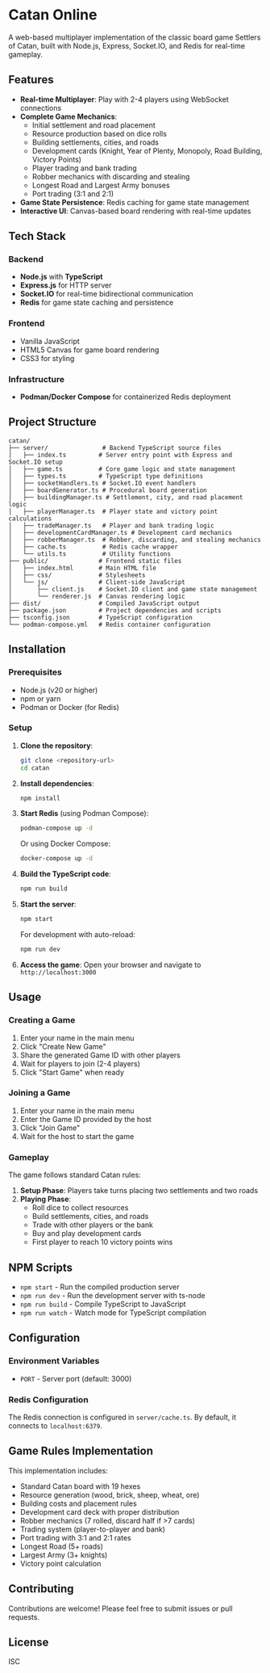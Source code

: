 # Catan Online

A web-based multiplayer implementation of the classic board game Settlers of Catan, built with Node.js, Express, Socket.IO, and Redis for real-time gameplay.

## Features

- **Real-time Multiplayer**: Play with 2-4 players using WebSocket connections
- **Complete Game Mechanics**:
  - Initial settlement and road placement
  - Resource production based on dice rolls
  - Building settlements, cities, and roads
  - Development cards (Knight, Year of Plenty, Monopoly, Road Building, Victory Points)
  - Player trading and bank trading
  - Robber mechanics with discarding and stealing
  - Longest Road and Largest Army bonuses
  - Port trading (3:1 and 2:1)
- **Game State Persistence**: Redis caching for game state management
- **Interactive UI**: Canvas-based board rendering with real-time updates

## Tech Stack

### Backend
- **Node.js** with **TypeScript**
- **Express.js** for HTTP server
- **Socket.IO** for real-time bidirectional communication
- **Redis** for game state caching and persistence

### Frontend
- Vanilla JavaScript
- HTML5 Canvas for game board rendering
- CSS3 for styling

### Infrastructure
- **Podman/Docker Compose** for containerized Redis deployment

## Project Structure

```
catan/
├── server/               # Backend TypeScript source files
│   ├── index.ts         # Server entry point with Express and Socket.IO setup
│   ├── game.ts          # Core game logic and state management
│   ├── types.ts         # TypeScript type definitions
│   ├── socketHandlers.ts # Socket.IO event handlers
│   ├── boardGenerator.ts # Procedural board generation
│   ├── buildingManager.ts # Settlement, city, and road placement logic
│   ├── playerManager.ts  # Player state and victory point calculations
│   ├── tradeManager.ts   # Player and bank trading logic
│   ├── developmentCardManager.ts # Development card mechanics
│   ├── robberManager.ts  # Robber, discarding, and stealing mechanics
│   ├── cache.ts          # Redis cache wrapper
│   └── utils.ts          # Utility functions
├── public/              # Frontend static files
│   ├── index.html       # Main HTML file
│   ├── css/             # Stylesheets
│   └── js/              # Client-side JavaScript
│       ├── client.js    # Socket.IO client and game state management
│       └── renderer.js  # Canvas rendering logic
├── dist/                # Compiled JavaScript output
├── package.json         # Project dependencies and scripts
├── tsconfig.json        # TypeScript configuration
└── podman-compose.yml   # Redis container configuration

```

## Installation

### Prerequisites

- Node.js (v20 or higher)
- npm or yarn
- Podman or Docker (for Redis)

### Setup

1. **Clone the repository**:
   ```bash
   git clone <repository-url>
   cd catan
   ```

2. **Install dependencies**:
   ```bash
   npm install
   ```

3. **Start Redis** (using Podman Compose):
   ```bash
   podman-compose up -d
   ```

   Or using Docker Compose:
   ```bash
   docker-compose up -d
   ```

4. **Build the TypeScript code**:
   ```bash
   npm run build
   ```

5. **Start the server**:
   ```bash
   npm start
   ```

   For development with auto-reload:
   ```bash
   npm run dev
   ```

6. **Access the game**:
   Open your browser and navigate to `http://localhost:3000`

## Usage

### Creating a Game

1. Enter your name in the main menu
2. Click "Create New Game"
3. Share the generated Game ID with other players
4. Wait for players to join (2-4 players)
5. Click "Start Game" when ready

### Joining a Game

1. Enter your name in the main menu
2. Enter the Game ID provided by the host
3. Click "Join Game"
4. Wait for the host to start the game

### Gameplay

The game follows standard Catan rules:

1. **Setup Phase**: Players take turns placing two settlements and two roads
2. **Playing Phase**:
   - Roll dice to collect resources
   - Build settlements, cities, and roads
   - Trade with other players or the bank
   - Buy and play development cards
   - First player to reach 10 victory points wins

## NPM Scripts

- `npm start` - Run the compiled production server
- `npm run dev` - Run the development server with ts-node
- `npm run build` - Compile TypeScript to JavaScript
- `npm run watch` - Watch mode for TypeScript compilation

## Configuration

### Environment Variables

- `PORT` - Server port (default: 3000)

### Redis Configuration

The Redis connection is configured in `server/cache.ts`. By default, it connects to `localhost:6379`.

## Game Rules Implementation

This implementation includes:

- Standard Catan board with 19 hexes
- Resource generation (wood, brick, sheep, wheat, ore)
- Building costs and placement rules
- Development card deck with proper distribution
- Robber mechanics (7 rolled, discard half if >7 cards)
- Trading system (player-to-player and bank)
- Port trading with 3:1 and 2:1 rates
- Longest Road (5+ roads)
- Largest Army (3+ knights)
- Victory point calculation

## Contributing

Contributions are welcome! Please feel free to submit issues or pull requests.

## License

ISC
